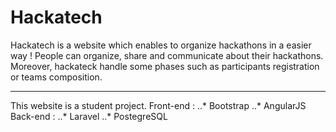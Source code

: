 # Hackatech

Hackatech is a website which enables to organize hackathons in a easier way !
People can organize, share and communicate about their hackathons. Moreover, hackateck handle some phases such as participants registration or teams composition.

___

This website is a student project.
Front-end : 
..* Bootstrap
..* AngularJS
Back-end :
..* Laravel
..* PostegreSQL
